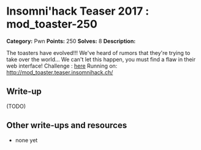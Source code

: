 # Insomni'hack Teaser 2017 : mod_toaster-250

**Category:** Pwn
**Points:** 250
**Solves:** 8
**Description:**

The toasters have evolved!!!
We've heard of rumors that they're trying to take over the world...
We can't let this happen, you must find a flaw in their web interface!
Challenge : [here](mod_toaster.tgz)
Running on: <http://mod_toaster.teaser.insomnihack.ch/>

## Write-up

(TODO)

## Other write-ups and resources

* none yet
